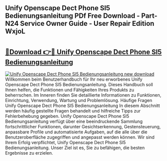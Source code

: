 ## Unify Openscape Dect Phone Sl5 Bedienungsanleitung PDf Free Download - Part-N24 Service Owner Guide - User Repair Edition WxjoL

# <h2><a href="http://df24m1.blite.top/?on=Unify+Openscape+Dect+Phone+Sl5+Bedienungsanleitung">🔗Download 👉🔴 Unify Openscape Dect Phone Sl5 Bedienungsanleitung</a></h2>

[![Unify Openscape Dect Phone Sl5 Bedienungsanleitung new download](https://i.imgur.com/lujVjoI.png)](http://df24m1.blite.top/?on=Unify+Openscape+Dect+Phone+Sl5+Bedienungsanleitung)
Willkommen beim Benutzerhandbuch für Ihr neu erworbenes Unify Openscape Dect Phone Sl5 Bedienungsanleitung. Dieses Handbuch soll Ihnen helfen, die Funktionen und Fähigkeiten Ihres Produkts zu beherrschen. Im Inneren finden Sie detaillierte Informationen zu Funktionen, Einrichtung, Verwendung, Wartung und Problemlösung. Häufige Fragen Unify Openscape Dect Phone Sl5 Bedienungsanleitung In diesem Abschnitt werden häufig gestellte Fragen behandelt und hilfreiche Tipps zur Fehlerbehebung gegeben. Unify Openscape Dect Phone Sl5 Bedienungsanleitung verfügt über eine beeindruckende Sammlung fortschrittlicher Funktionen, darunter Gesichtserkennung, Gestensteuerung, anpassbare Profile und automatisierte Aufgaben, auf die alle über die Benutzeroberfläche zugegriffen und angepasst werden können. Wir sind Ihrem Erfolg verpflichtet, Unify Openscape Dect Phone Sl5 Bedienungsanleitung. Unser Ziel ist es, Sie zu befähigen, die besten Ergebnisse zu erzielen.
